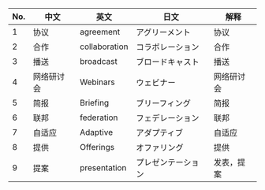 | No. | 中文       | 英文          | 日文               | 解释       |
| --- | ---------- | ------------- | ------------------ | ---------- |
| 1   | 协议       | agreement     | アグリーメント     | 协议       |
| 2   | 合作       | collaboration | コラボレーション   | 合作       |
| 3   | 播送       | broadcast     | ブロードキャスト   | 播送       |
| 4   | 网络研讨会 | Webinars      | ウェビナー         | 网络研讨会 |
| 5   | 简报       | Briefing      | ブリーフィング     | 简报       |
| 6   | 联邦       | federation    | フェデレーション   | 联邦       |
| 7   | 自适应     | Adaptive      | アダプティブ       | 自适应     |
| 8   | 提供       | Offerings     | オファリング       | 提供       |
| 9   | 提案       | presentation  | プレゼンテーション | 发表，提案 |
